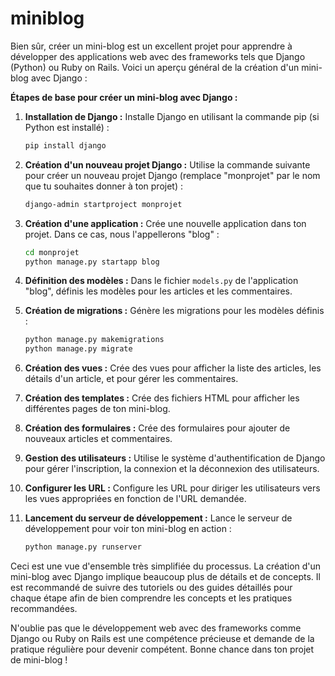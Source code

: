 # miniblog

Bien sûr, créer un mini-blog est un excellent projet pour apprendre à développer des applications web avec des frameworks tels que Django (Python) ou Ruby on Rails. Voici un aperçu général de la création d'un mini-blog avec Django :

**Étapes de base pour créer un mini-blog avec Django :**

1. **Installation de Django :** Installe Django en utilisant la commande pip (si Python est installé) :
   
   ```bash
   pip install django
   ```

2. **Création d'un nouveau projet Django :** Utilise la commande suivante pour créer un nouveau projet Django (remplace "monprojet" par le nom que tu souhaites donner à ton projet) :

   ```bash
   django-admin startproject monprojet
   ```

3. **Création d'une application :** Crée une nouvelle application dans ton projet. Dans ce cas, nous l'appellerons "blog" :

   ```bash
   cd monprojet
   python manage.py startapp blog
   ```

4. **Définition des modèles :** Dans le fichier `models.py` de l'application "blog", définis les modèles pour les articles et les commentaires.

5. **Création de migrations :** Génère les migrations pour les modèles définis :

   ```bash
   python manage.py makemigrations
   python manage.py migrate
   ```

6. **Création des vues :** Crée des vues pour afficher la liste des articles, les détails d'un article, et pour gérer les commentaires.

7. **Création des templates :** Crée des fichiers HTML pour afficher les différentes pages de ton mini-blog.

8. **Création des formulaires :** Crée des formulaires pour ajouter de nouveaux articles et commentaires.

9. **Gestion des utilisateurs :** Utilise le système d'authentification de Django pour gérer l'inscription, la connexion et la déconnexion des utilisateurs.

10. **Configurer les URL :** Configure les URL pour diriger les utilisateurs vers les vues appropriées en fonction de l'URL demandée.

11. **Lancement du serveur de développement :** Lance le serveur de développement pour voir ton mini-blog en action :

    ```bash
    python manage.py runserver
    ```

Ceci est une vue d'ensemble très simplifiée du processus. La création d'un mini-blog avec Django implique beaucoup plus de détails et de concepts. Il est recommandé de suivre des tutoriels ou des guides détaillés pour chaque étape afin de bien comprendre les concepts et les pratiques recommandées.

N'oublie pas que le développement web avec des frameworks comme Django ou Ruby on Rails est une compétence précieuse et demande de la pratique régulière pour devenir compétent. Bonne chance dans ton projet de mini-blog !
